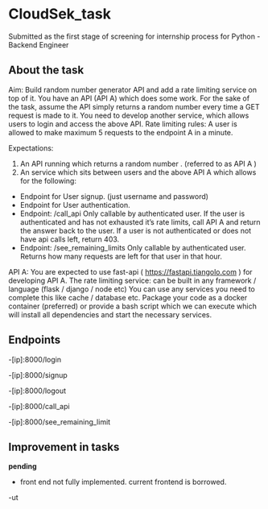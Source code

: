 # CloudSek_task

Submitted as the first stage of screening for internship process for Python - Backend Engineer

## About the task

Aim: Build random number generator API and add a rate limiting service on top of it.
You have an API (API A) which does some work. For the sake of the task, assume the API
simply returns a random number every time a GET request is made to it.
You need to develop another service, which allows users to login and access the above API.
Rate limiting rules: A user is allowed to make maximum 5 requests to the endpoint A in a
minute.

Expectations:
1. An API running which returns a random number . (referred to as API A )
2. An service which sits between users and the above API A which allows for the following:
- Endpoint for User signup. (just username and password)
- Endpoint for User authentication.
- Endpoint: /call_api Only callable by authenticated user. If the user is
authenticated and has not exhausted it’s rate limits, call API A and return the
answer back to the user. If a user is not authenticated or does not have api calls
left, return 403.
- Endpoint: /see_remaining_limits Only callable by authenticated user. Returns
how many requests are left for that user in that hour.

API A: You are expected to use fast-api ( https://fastapi.tiangolo.com ) for developing API A.
The rate limiting service: can be built in any framework / language (flask / django / node etc)
You can use any services you need to complete this like cache / database etc.
Package your code as a docker container (preferred) or provide a bash script which we can
execute which will install all dependencies and start the necessary services.

## Endpoints

-[ip]:8000/login

-[ip]:8000/signup

-[ip]:8000/logout

-[ip]:8000/call_api

-[ip]:8000/see_remaining_limit

## Improvement in tasks 

**pending**

- front end not fully implemented. current frontend is borrowed.

-ut

